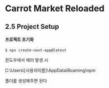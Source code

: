 # Carrot Market Reloaded

## 2.5 Project Setup

#### 프로젝트 초기화

```
$ npx create-next-app@latest
```

윈도우에서 에러 발생 시

C:\Users\\[사용자이름]\AppData\Roaming\npm

폴더를 생성해주면 된다
